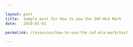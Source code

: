 ```yaml
---

layout: post
title:  Sample post for How to use the IAF-MLA Mark
date:   2018-01-01

permalink: /resources/how-to-use-the-iaf-mla-mark/test

---
```

